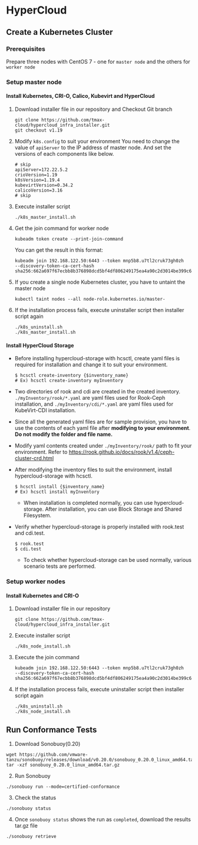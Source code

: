 # HyperCloud

## Create a Kubernetes Cluster
### Prerequisites
Prepare three nodes with CentOS 7 - one for `master node` and the others for `worker node`
### Setup master node
#### Install Kubernetes, CRI-O, Calico, Kubevirt and HyperCloud
1. Download installer file in our repository and Checkout Git branch
    ```
    git clone https://github.com/tmax-cloud/hypercloud_infra_installer.git
    git checkout v1.19
    ```
2. Modify `k8s.config` to suit your environment
You need to change the value of `apiServer` to the IP address of master node. And set the versions of each components like below.
    ```
    # skip
    apiServer=172.22.5.2
    crioVersion=1.19
    k8sVersion=1.19.4
    kubevirtVersion=0.34.2
    calicoVersion=3.16
    # skip
    ```
1. Execute installer script
    ```
    ./k8s_master_install.sh
    ```
2.  Get the join command for worker node
    ```
    kubeadm token create --print-join-command
    ```
    You can get the result in this format:
    ```
    kubeadm join 192.168.122.50:6443 --token mnp5b8.u7tl2cruk73gh0zh     --discovery-token-ca-cert-hash sha256:662a697f67ecbb8b376898dcd5bf4df806249175ea4a90c2d3014be399c6c18a
    ```
3. If you create a single node Kubernetes cluster, you have to untaint the master node
    ```
    kubectl taint nodes --all node-role.kubernetes.io/master-
    ```
4. If the installation process fails, execute uninstaller script then installer script again
    ```
    ./k8s_uninstall.sh
    ./k8s_master_install.sh
    ```
#### Install HyperCloud Storage
- Before installing hypercloud-storage with hcsctl, create yaml files is required for installation and change it to suit your environment.

   ``` shell
   $ hcsctl create-inventory {$inventory_name}
   # Ex) hcsctl create-inventory myInventory
   ```
- Two directories of rook and cdi are created in the created inventory. `./myInventory/rook/*.yaml` are yaml files used for Rook-Ceph installation, and `./myInventory/cdi/*.yaml` are yaml files used for KubeVirt-CDI installation.
- Since all the generated yaml files are for sample provision, you have to use the contents of each yaml file after **modifying to your environment**.<strong> Do not modify the folder and file name. </strong>
- Modify yaml contents created under `./myInventory/rook/` path to fit your environment. Refer to https://rook.github.io/docs/rook/v1.4/ceph-cluster-crd.html
- After modifying the inventory files to suit the environment, install hypercloud-storage with hcsctl.
   ``` shell
   $ hcsctl install {$inventory_name}
   # Ex) hcsctl install myInventory
   ```

    - When installation is completed normally, you can use hypercloud-storage. After installation, you can use Block Storage and Shared Filesystem.
- Verify whether hypercloud-storage is properly installed with rook.test and cdi.test.
    ``` shell
    $ rook.test
    $ cdi.test
    ```
    - To check whether hypercloud-storage can be used normally, various scenario tests are performed.

### Setup worker nodes
#### Install Kubernetes and CRI-O
1. Download installer file in our repository
    ```
    git clone https://github.com/tmax-cloud/hypercloud_infra_installer.git
    ```
2. Execute installer script
    ```
    ./k8s_node_install.sh
    ```
3. Execute the join command
    ```
    kubeadm join 192.168.122.50:6443 --token mnp5b8.u7tl2cruk73gh0zh     --discovery-token-ca-cert-hash sha256:662a697f67ecbb8b376898dcd5bf4df806249175ea4a90c2d3014be399c6c18a
    ```
4. If the installation process fails, execute uninstaller script then installer script again
    ```
    ./k8s_uninstall.sh
    ./k8s_node_install.sh
    ```

## Run Conformance Tests
1. Download Sonobuoy(0.20)
```
wget https://github.com/vmware-tanzu/sonobuoy/releases/download/v0.20.0/sonobuoy_0.20.0_linux_amd64.tar.gz
tar -xzf sonobuoy_0.20.0_linux_amd64.tar.gz
```
2. Run Sonobuoy
```
./sonobuoy run --mode=certified-conformance
```
3. Check the status
```
./sonobuoy status
```
4. Once `sonobuoy status` shows the run as `completed`, download the results tar.gz file
```
./sonobuoy retrieve
```
